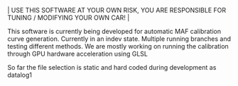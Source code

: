 | USE THIS SOFTWARE AT YOUR OWN RISK, YOU ARE RESPONSIBLE FOR TUNING / MODIFYING YOUR OWN CAR! |

This software is currently being developed for automatic MAF calibration curve generation.
Currently in an indev state. Multiple running branches and testing different methods.
We are mostly working on running the calibration through GPU hardware acceleration using GLSL

So far the file selection is static and hard coded during development as datalog1
